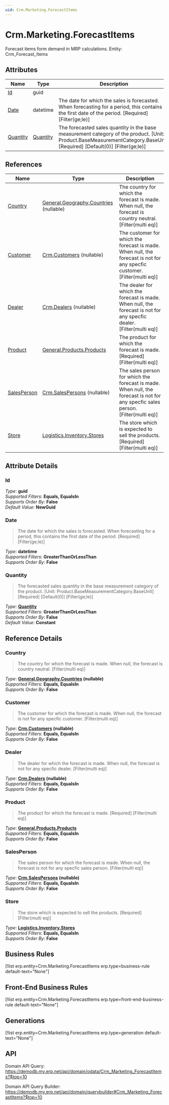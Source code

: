 ```yaml
---
uid: Crm.Marketing.ForecastItems
---
```

# Crm.Marketing.ForecastItems

Forecast items form demand in MRP calculations. Entity: Crm_Forecast_Items

## Attributes

| Name | Type | Description |
| ---- | ---- | --- |
| [Id](Crm.Marketing.ForecastItems.md#Id) | guid |  
| [Date](Crm.Marketing.ForecastItems.md#Date) | datetime | The date for which the sales is forecasted. When forecasting for a period, this contains the first date of the period. [Required] [Filter(ge;le)] 
| [Quantity](Crm.Marketing.ForecastItems.md#Quantity) | [Quantity](../data-types.md#Quantity) | The forecasted sales quantity in the base measurement category of the product. [Unit: Product.BaseMeasurementCategory.BaseUnit] [Required] [Default(0)] [Filter(ge;le)] 

## References

| Name | Type | Description |
| ---- | ---- | --- |
| [Country](Crm.Marketing.ForecastItems.md#Country) | [General.Geography.Countries](General.Geography.Countries.md) (nullable) | The country for which the forecast is made. When null, the forecast is country neutral. [Filter(multi eq)] |
| [Customer](Crm.Marketing.ForecastItems.md#Customer) | [Crm.Customers](Crm.Customers.md) (nullable) | The customer for which the forecast is made. When null, the forecast is not for any specfic customer. [Filter(multi eq)] |
| [Dealer](Crm.Marketing.ForecastItems.md#Dealer) | [Crm.Dealers](Crm.Dealers.md) (nullable) | The dealer for which the forecast is made. When null, the forecast is not for any specfic dealer. [Filter(multi eq)] |
| [Product](Crm.Marketing.ForecastItems.md#Product) | [General.Products.Products](General.Products.Products.md) | The product for which the forecast is made. [Required] [Filter(multi eq)] |
| [SalesPerson](Crm.Marketing.ForecastItems.md#SalesPerson) | [Crm.SalesPersons](Crm.SalesPersons.md) (nullable) | The sales person for which the forecast is made. When null, the forecast is not for any specfic sales person. [Filter(multi eq)] |
| [Store](Crm.Marketing.ForecastItems.md#Store) | [Logistics.Inventory.Stores](Logistics.Inventory.Stores.md) | The store which is expected to sell the products. [Required] [Filter(multi eq)] |


## Attribute Details

### Id

_Type_: **guid**  
_Supported Filters_: **Equals, EqualsIn**  
_Supports Order By_: **False**  
_Default Value_: **NewGuid**  

### Date

> The date for which the sales is forecasted. When forecasting for a period, this contains the first date of the period. [Required] [Filter(ge;le)]

_Type_: **datetime**  
_Supported Filters_: **GreaterThanOrLessThan**  
_Supports Order By_: **False**  

### Quantity

> The forecasted sales quantity in the base measurement category of the product. [Unit: Product.BaseMeasurementCategory.BaseUnit] [Required] [Default(0)] [Filter(ge;le)]

_Type_: **[Quantity](../data-types.md#Quantity)**  
_Supported Filters_: **GreaterThanOrLessThan**  
_Supports Order By_: **False**  
_Default Value_: **Constant**  


## Reference Details

### Country

> The country for which the forecast is made. When null, the forecast is country neutral. [Filter(multi eq)]

_Type_: **[General.Geography.Countries](General.Geography.Countries.md) (nullable)**  
_Supported Filters_: **Equals, EqualsIn**  
_Supports Order By_: **False**  

### Customer

> The customer for which the forecast is made. When null, the forecast is not for any specfic customer. [Filter(multi eq)]

_Type_: **[Crm.Customers](Crm.Customers.md) (nullable)**  
_Supported Filters_: **Equals, EqualsIn**  
_Supports Order By_: **False**  

### Dealer

> The dealer for which the forecast is made. When null, the forecast is not for any specfic dealer. [Filter(multi eq)]

_Type_: **[Crm.Dealers](Crm.Dealers.md) (nullable)**  
_Supported Filters_: **Equals, EqualsIn**  
_Supports Order By_: **False**  

### Product

> The product for which the forecast is made. [Required] [Filter(multi eq)]

_Type_: **[General.Products.Products](General.Products.Products.md)**  
_Supported Filters_: **Equals, EqualsIn**  
_Supports Order By_: **False**  

### SalesPerson

> The sales person for which the forecast is made. When null, the forecast is not for any specfic sales person. [Filter(multi eq)]

_Type_: **[Crm.SalesPersons](Crm.SalesPersons.md) (nullable)**  
_Supported Filters_: **Equals, EqualsIn**  
_Supports Order By_: **False**  

### Store

> The store which is expected to sell the products. [Required] [Filter(multi eq)]

_Type_: **[Logistics.Inventory.Stores](Logistics.Inventory.Stores.md)**  
_Supported Filters_: **Equals, EqualsIn**  
_Supports Order By_: **False**  



## Business Rules

[!list erp.entity=Crm.Marketing.ForecastItems erp.type=business-rule default-text="None"]

## Front-End Business Rules

[!list erp.entity=Crm.Marketing.ForecastItems erp.type=front-end-business-rule default-text="None"]

## Generations

[!list erp.entity=Crm.Marketing.ForecastItems erp.type=generation default-text="None"]

## API

Domain API Query:
<https://demodb.my.erp.net/api/domain/odata/Crm_Marketing_ForecastItems?$top=10>

Domain API Query Builder:
<https://demodb.my.erp.net/api/domain/querybuilder#Crm_Marketing_ForecastItems?$top=10>


